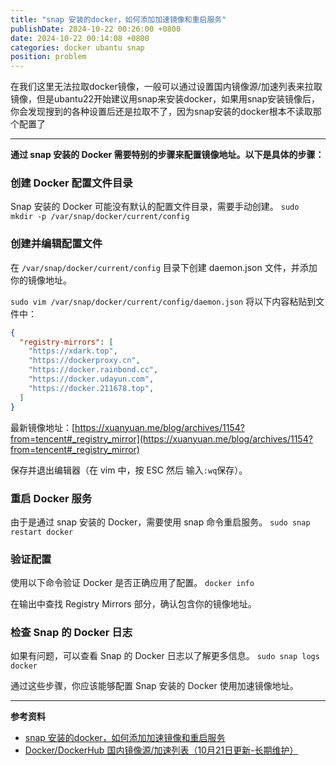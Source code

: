 ```yaml
---
title: "snap 安装的docker，如何添加加速镜像和重启服务"
publishDate: 2024-10-22 00:26:00 +0800
date: 2024-10-22 00:14:08 +0800
categories: docker ubantu snap
position: problem
---
```


在我们这里无法拉取docker镜像，一般可以通过设置国内镜像源/加速列表来拉取镜像，但是ubantu22开始建议用snap来安装docker，如果用snap安装镜像后，你会发现搜到的各种设置后还是拉取不了，因为snap安装的docker根本不读取那个配置了

---

<div id="toc"></div>

<b>通过 snap 安装的 Docker 需要特别的步骤来配置镜像地址。以下是具体的步骤：</b>

### 创建 Docker 配置文件目录

Snap 安装的 Docker 可能没有默认的配置文件目录，需要手动创建。
`sudo mkdir -p /var/snap/docker/current/config`

### 创建并编辑配置文件

在 `/var/snap/docker/current/config` 目录下创建 daemon.json 文件，并添加你的镜像地址。

`sudo vim /var/snap/docker/current/config/daemon.json`
将以下内容粘贴到文件中：

```json
{
  "registry-mirrors": [
    "https://xdark.top",
    "https://dockerproxy.cn",
    "https://docker.rainbond.cc",
    "https://docker.udayun.com",
    "https://docker.211678.top",
  ]
}
```

最新镜像地址：[https://xuanyuan.me/blog/archives/1154?from=tencent#_registry_mirror](https://xuanyuan.me/blog/archives/1154?from=tencent#_registry_mirror)

保存并退出编辑器（在 vim 中，按 ESC 然后 输入`:wq`保存）。

### 重启 Docker 服务

由于是通过 snap 安装的 Docker，需要使用 snap 命令重启服务。
`sudo snap restart docker`

### 验证配置

使用以下命令验证 Docker 是否正确应用了配置。
`docker info`

在输出中查找 Registry Mirrors 部分，确认包含你的镜像地址。

### 检查 Snap 的 Docker 日志

如果有问题，可以查看 Snap 的 Docker 日志以了解更多信息。
`sudo snap logs docker`

通过这些步骤，你应该能够配置 Snap 安装的 Docker 使用加速镜像地址。

---

**参考资料**

- [snap 安装的docker，如何添加加速镜像和重启服务](https://blog.enianteam.com/u/sun/content/265)
- [Docker/DockerHub 国内镜像源/加速列表（10月21日更新-长期维护）](https://xuanyuan.me/blog/archives/1154?from=tencent#_registry_mirror)
